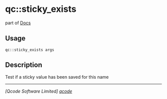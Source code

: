 qc::sticky_exists
=================

part of [Docs](../index.md)

Usage
-----
`qc::sticky_exists args`

Description
-----------
Test if a sticky value has been saved for this name

----------------------------------
*[Qcode Software Limited] [qcode]*

[qcode]: http://www.qcode.co.uk "Qcode Software"
